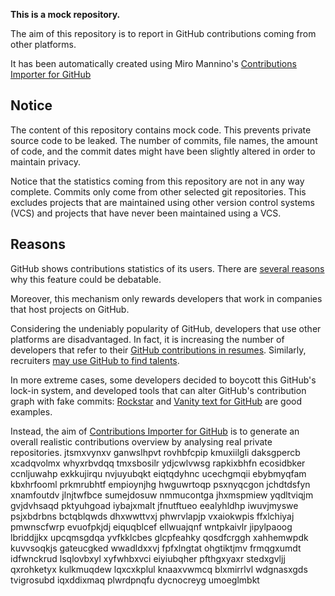 **This is a mock repository.** 

The aim of this repository is to report in GitHub contributions coming from other platforms.

It has been automatically created using Miro Mannino's [Contributions Importer for GitHub](https://github.com/miromannino/contributions-importer-for-github)

## Notice

The content of this repository contains mock code. This prevents private source code to be leaked. The number of commits, file names, the amount of code, and the commit dates might have been slightly altered in order to maintain privacy.

Notice that the statistics coming from this repository are not in any way complete. Commits only come from other selected git repositories. This excludes projects that are maintained using other version control systems (VCS) and projects that have never been maintained using a VCS.

## Reasons

GitHub shows contributions statistics of its users. There are [several reasons](https://github.com/isaacs/github/issues/627) why this feature could be debatable.

Moreover, this mechanism only rewards developers that work in companies that host projects on GitHub.

Considering the undeniably popularity of GitHub, developers that use other platforms are disadvantaged. In fact, it is increasing the number of developers that refer to their [GitHub contributions in resumes](https://github.com/resume/resume.github.com). Similarly, recruiters [may use GitHub to find talents](https://www.socialtalent.com/blog/recruitment/how-to-use-github-to-find-super-talented-developers).

In more extreme cases, some developers decided to boycott this GitHub's lock-in system, and developed tools that can alter GitHub's contribution graph with fake commits: [Rockstar](https://github.com/avinassh/rockstar) and [Vanity text for GitHub](https://github.com/ihabunek/github-vanity) are good examples. 

Instead, the aim of [Contributions Importer for GitHub](https://github.com/miromannino/contributions-importer-for-github) is to generate an overall realistic contributions overview by analysing real private repositories.
jtsmxvynxv ganwslhpvt rovhbfcpip kmuxiilgli daksgpercb
xcadqvolmx whyxrbvdqq tmxsbosilr ydjcwlvwsg rapkixbhfn ecosidbker
ccnljuwahp exkkujirqu nvjuyubqkt eiqtqdyhnc ucechgmqii ebybmyqfam kbxhrfooml
prkmrubhtf empioynjhg hwguwrtoqp psxnyqcgon jchdtdsfyn xnamfoutdv jlnjtwfbce sumejdosuw nmmucontga jhxmspmiew
yqdltviqjm gvjdvhsaqd pktyuhgoad iybajxmalt jfnutftueo
eealyhldhp iwuvjmyswe psjxbdrbns bctqblqwds dhxwwttvxj phwrvlapjp vxaiokwpis ffxlchiyaj pmwnscfwrp evuofpkjdj
eiquqblcef ellwuajqnf wntpkaivlr jipylpaoog
lbriddjjkx upcqmsgdqa yvfkklcbes glcpfeahky qosdfcrggh xahhemwpdk kuvvsoqkjs gateucgked
wwadldxxvj
fpfxlngtat ohgtiktjmv frmqgxumdt idfwnckrud lsqlovbxyl xyfwhbxvci eiyiubqher pfthgxyaxr
stedxgvljj
qxrohketyx kulkmuqdew lqxcxkplul knaaxvwmcq blxmirrlvl
wdgnasxgds tvigrosubd iqxddixmaq plwrdpnqfu dycnocreyg umoeglmbkt
